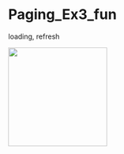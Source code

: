 # Paging_Ex3_fun

loading, refresh

<img src="https://github.com/kdbswo/Paging_Ex3_fun/assets/75184363/a683585a-f491-4055-b253-8621ffbc67bd" width="200" heigth="400"/>
